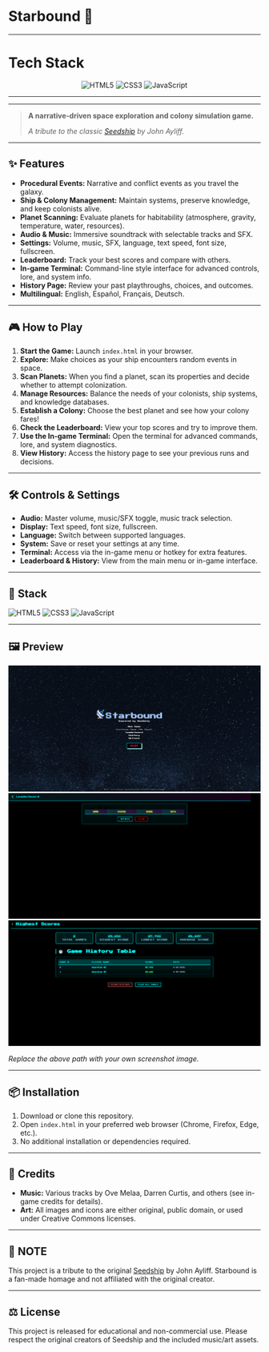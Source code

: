 # Starbound 🚀
---
# Tech Stack
<p align="center">
  <img src="https://img.shields.io/badge/HTML5-E34F26?style=for-the-badge&logo=html5&logoColor=white" alt="HTML5"/>
  <img src="https://img.shields.io/badge/CSS3-1572B6?style=for-the-badge&logo=css3&logoColor=white" alt="CSS3"/>
  <img src="https://img.shields.io/badge/JavaScript-F7DF1E?style=for-the-badge&logo=javascript&logoColor=black" alt="JavaScript"/>
</p>

---

---

> **A narrative-driven space exploration and colony simulation game.**
> 
> _A tribute to the classic [Seedship](https://www.seedshipgame.com/) by John Ayliff._

---

## ✨ Features

- **Procedural Events:** Narrative and conflict events as you travel the galaxy.
- **Ship & Colony Management:** Maintain systems, preserve knowledge, and keep colonists alive.
- **Planet Scanning:** Evaluate planets for habitability (atmosphere, gravity, temperature, water, resources).
- **Audio & Music:** Immersive soundtrack with selectable tracks and SFX.
- **Settings:** Volume, music, SFX, language, text speed, font size, fullscreen.
- **Leaderboard:** Track your best scores and compare with others.
- **In-game Terminal:** Command-line style interface for advanced controls, lore, and system info.
- **History Page:** Review your past playthroughs, choices, and outcomes.
- **Multilingual:** English, Español, Français, Deutsch.

---

## 🎮 How to Play

1. **Start the Game:** Launch `index.html` in your browser.
2. **Explore:** Make choices as your ship encounters random events in space.
3. **Scan Planets:** When you find a planet, scan its properties and decide whether to attempt colonization.
4. **Manage Resources:** Balance the needs of your colonists, ship systems, and knowledge databases.
5. **Establish a Colony:** Choose the best planet and see how your colony fares!
6. **Check the Leaderboard:** View your top scores and try to improve them.
7. **Use the In-game Terminal:** Open the terminal for advanced commands, lore, and system diagnostics.
8. **View History:** Access the history page to see your previous runs and decisions.

---

## 🛠️ Controls & Settings

- **Audio:** Master volume, music/SFX toggle, music track selection.
- **Display:** Text speed, font size, fullscreen.
- **Language:** Switch between supported languages.
- **System:** Save or reset your settings at any time.
- **Terminal:** Access via the in-game menu or hotkey for extra features.
- **Leaderboard & History:** View from the main menu or in-game interface.

---

## 🚀 Stack

<p>
  <img src="https://img.shields.io/badge/HTML5-E34F26?style=flat-square&logo=html5&logoColor=white" alt="HTML5"/>
  <img src="https://img.shields.io/badge/CSS3-1572B6?style=flat-square&logo=css3&logoColor=white" alt="CSS3"/>
  <img src="https://img.shields.io/badge/JavaScript-F7DF1E?style=flat-square&logo=javascript&logoColor=black" alt="JavaScript"/>
</p>

---

## 🖼️ Preview

![Game Screenshot](./assets/images/menu.png)
![Game Screenshot](./assets/images/leaderboard.png)
![Game Screenshot](./assets/images/score.png)

*Replace the above path with your own screenshot image.*

---

## 📦 Installation

1. Download or clone this repository.
2. Open `index.html` in your preferred web browser (Chrome, Firefox, Edge, etc.).
3. No additional installation or dependencies required.

---

## 🙏 Credits

- **Music:** Various tracks by Ove Melaa, Darren Curtis, and others (see in-game credits for details).
- **Art:** All images and icons are either original, public domain, or used under Creative Commons licenses.

---

## 📝 NOTE

This project is a tribute to the original [Seedship](https://www.seedshipgame.com/) by John Ayliff. Starbound is a fan-made homage and not affiliated with the original creator.

---

## ⚖️ License

This project is released for educational and non-commercial use. Please respect the original creators of Seedship and the included music/art assets.
